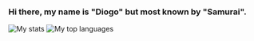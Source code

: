### Hi there, my name is "Diogo" but most known by "Samurai".

![My stats](https://github-readme-stats.vercel.app/api?username=999Samurai&show_icons=true&theme=dark&count_private=true)   ![My top languages](https://github-readme-stats.vercel.app/api/top-langs/?username=anuraghazra&layout=compact)

